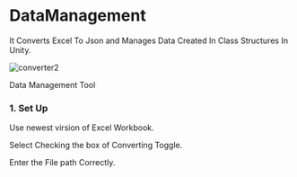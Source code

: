 # DataManagement
It Converts Excel To Json and Manages Data Created In Class Structures In Unity.


![converter2](https://github.com/s2nchangeun2/DataManagement/assets/132358969/44618f11-5482-4957-846c-3dd9bb2f7d38)

Data Management Tool

### 1. Set Up

Use newest virsion of Excel Workbook.

Select Checking the box of Converting Toggle.

Enter the File path Correctly.
